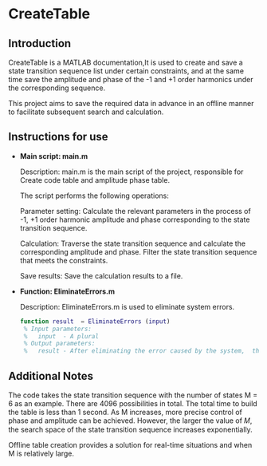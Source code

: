 # CreateTable

## Introduction

CreateTable is a MATLAB documentation,It is used to create and save a state transition sequence list under certain constraints, and at the same time save the amplitude and phase of the -1 and +1 order harmonics under the corresponding sequence.

This project aims to save the required data in advance in an offline manner to facilitate subsequent search and calculation.

## Instructions for use

- **Main script: main.m** 
  
  Description: main.m is the main script of the project, responsible for Create code table and  amplitude phase table. 
  
  The script performs the following operations:
  
  Parameter setting: Calculate the relevant parameters in the process of -1, +1 order harmonic amplitude and phase corresponding to the state transition sequence.
  
  Calculation: Traverse the state transition sequence and calculate the corresponding amplitude and phase. Filter the state transition sequence that meets the constraints.
  
  Save results: Save the calculation results to a file.
  
- **Function: EliminateErrors.m**
  
  Description: EliminateErrors.m is used to eliminate system errors.
  
  ```matlab
  function result  = EliminateErrors (input)
   % Input parameters:
   %   input  - A plural
   % Output parameters:
   %   result - After eliminating the error caused by the system,  the return value is still a complex number
  ```
## Additional Notes

The code takes the state transition sequence with the number of states M = 6 as an example. There are 4096 possibilities in total. The total time to build the table is less than 1 second. As M increases, more precise control of phase and amplitude can be achieved. However, the larger the value of 𝑀, the search space of the state transition sequence increases exponentially.

Offline table creation provides a solution for real-time situations and when M is relatively large.

